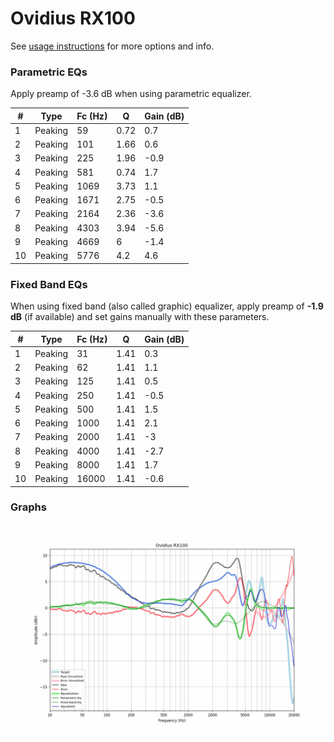 # Ovidius RX100
See [usage instructions](https://github.com/jaakkopasanen/AutoEq#usage) for more options and info.

### Parametric EQs
Apply preamp of -3.6 dB when using parametric equalizer.

|   # | Type    |   Fc (Hz) |    Q |   Gain (dB) |
|-----|---------|-----------|------|-------------|
|   1 | Peaking |        59 | 0.72 |         0.7 |
|   2 | Peaking |       101 | 1.66 |         0.6 |
|   3 | Peaking |       225 | 1.96 |        -0.9 |
|   4 | Peaking |       581 | 0.74 |         1.7 |
|   5 | Peaking |      1069 | 3.73 |         1.1 |
|   6 | Peaking |      1671 | 2.75 |        -0.5 |
|   7 | Peaking |      2164 | 2.36 |        -3.6 |
|   8 | Peaking |      4303 | 3.94 |        -5.6 |
|   9 | Peaking |      4669 | 6    |        -1.4 |
|  10 | Peaking |      5776 | 4.2  |         4.6 |

### Fixed Band EQs
When using fixed band (also called graphic) equalizer, apply preamp of **-1.9 dB** (if available) and set gains manually with these parameters.

|   # | Type    |   Fc (Hz) |    Q |   Gain (dB) |
|-----|---------|-----------|------|-------------|
|   1 | Peaking |        31 | 1.41 |         0.3 |
|   2 | Peaking |        62 | 1.41 |         1.1 |
|   3 | Peaking |       125 | 1.41 |         0.5 |
|   4 | Peaking |       250 | 1.41 |        -0.5 |
|   5 | Peaking |       500 | 1.41 |         1.5 |
|   6 | Peaking |      1000 | 1.41 |         2.1 |
|   7 | Peaking |      2000 | 1.41 |        -3   |
|   8 | Peaking |      4000 | 1.41 |        -2.7 |
|   9 | Peaking |      8000 | 1.41 |         1.7 |
|  10 | Peaking |     16000 | 1.41 |        -0.6 |

### Graphs
![](./Ovidius%20RX100.png)
